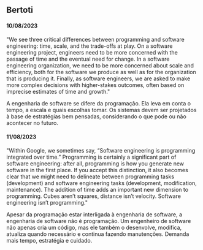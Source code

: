 ## Bertoti

#### 10/08/2023 
"We see three critical differences between programming and software engineering: time, scale, and the trade-offs at play. On a software engineering project, engineers need to be more concerned with the passage of time and the eventual need for change. In a software engineering organization, we need to be more concerned about scale and efficiency, both for the software we produce as well as for the organization that is producing it. Finally, as software engineers, we are asked to make more complex decisions with higher-stakes outcomes, often based on imprecise estimates of time and growth."

A engenharia de software se difere da programação. Ela leva em conta o tempo, a escala e quais escolhas tomar. Os sistemas devem ser projetados à base de estratégias bem pensadas, considerando o que pode ou não acontecer no futuro.

#### 11/08/2023
"Within Google, we sometimes say, “Software engineering is programming integrated over time.” Programming is certainly a significant part of software engineering: after all, programming is how you generate new software in the first place. If you accept this distinction, it also becomes clear that we might need to delineate between programming tasks (development) and software engineering tasks (development, modification, maintenance). The addition of time adds an important new dimension to programming. Cubes aren’t squares, distance isn’t velocity. Software engineering isn’t programming."

Apesar da programação estar interligada à engenharia de software, a engenharia de software não é programação. Um engenheiro de software não apenas cria um código, mas ele também o desenvolve, modifica, atualiza quando necessário e continua fazendo manutenções. Demanda mais tempo, estratégia e cuidado. 
